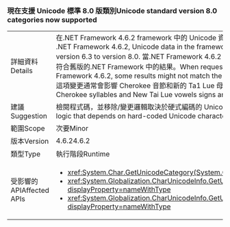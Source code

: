### <a name="unicode-standard-version-80-categories-now-supported"></a><span data-ttu-id="fa0a6-101">現在支援 Unicode 標準 8.0 版類別</span><span class="sxs-lookup"><span data-stu-id="fa0a6-101">Unicode standard version 8.0 categories now supported</span></span>

|   |   |
|---|---|
|<span data-ttu-id="fa0a6-102">詳細資料</span><span class="sxs-lookup"><span data-stu-id="fa0a6-102">Details</span></span>|<span data-ttu-id="fa0a6-103">在.NET Framework 4.6.2 framework 中的 Unicode 資料已升級從 Unicode 標準 6.3 版至 8.0 版。</span><span class="sxs-lookup"><span data-stu-id="fa0a6-103">In .NET Framework 4.6.2, Unicode data in the framework has been upgraded from Unicode standard version 6.3 to version 8.0.</span></span>  <span data-ttu-id="fa0a6-104">當.NET Framework 4.6.2 中的 Unicode 字元分類要求時，某些結果可能不符合舊版的.NET Framework 中的結果。</span><span class="sxs-lookup"><span data-stu-id="fa0a6-104">When requesting Unicode character category in .NET Framework 4.6.2, some results might not match the results in previous .NET Framework versions.</span></span>  <span data-ttu-id="fa0a6-105">這項變更通常會影響 Cherokee 音節和新的 Ta1 Lue 母音符號和音調標記。</span><span class="sxs-lookup"><span data-stu-id="fa0a6-105">This change mostly affects Cherokee syllables and New Tai Lue vowels signs and tone marks.</span></span>|
|<span data-ttu-id="fa0a6-106">建議</span><span class="sxs-lookup"><span data-stu-id="fa0a6-106">Suggestion</span></span>|<span data-ttu-id="fa0a6-107">檢閱程式碼，並移除/變更邏輯取決於硬式編碼的 Unicode 字元分類。</span><span class="sxs-lookup"><span data-stu-id="fa0a6-107">Review code and remove/change logic that depends on hard-coded Unicode character categories.</span></span>|
|<span data-ttu-id="fa0a6-108">範圍</span><span class="sxs-lookup"><span data-stu-id="fa0a6-108">Scope</span></span>|<span data-ttu-id="fa0a6-109">次要</span><span class="sxs-lookup"><span data-stu-id="fa0a6-109">Minor</span></span>|
|<span data-ttu-id="fa0a6-110">版本</span><span class="sxs-lookup"><span data-stu-id="fa0a6-110">Version</span></span>|<span data-ttu-id="fa0a6-111">4.6.2</span><span class="sxs-lookup"><span data-stu-id="fa0a6-111">4.6.2</span></span>|
|<span data-ttu-id="fa0a6-112">類型</span><span class="sxs-lookup"><span data-stu-id="fa0a6-112">Type</span></span>|<span data-ttu-id="fa0a6-113">執行階段</span><span class="sxs-lookup"><span data-stu-id="fa0a6-113">Runtime</span></span>|
|<span data-ttu-id="fa0a6-114">受影響的 API</span><span class="sxs-lookup"><span data-stu-id="fa0a6-114">Affected APIs</span></span>|<ul><li><xref:System.Char.GetUnicodeCategory(System.Char)?displayProperty=nameWithType></li><li><xref:System.Globalization.CharUnicodeInfo.GetUnicodeCategory(System.Char)?displayProperty=nameWithType></li><li><xref:System.Globalization.CharUnicodeInfo.GetUnicodeCategory(System.String,System.Int32)?displayProperty=nameWithType></li></ul>|

